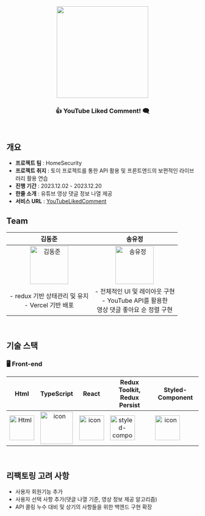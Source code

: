 <div align="center">
  <img src="https://github.com/HomeSecurityTeam/Youtube-Liked-Comment/assets/130089426/86feca5b-e98b-4d7b-ae62-d7d68eddd0a6" width="240">
</div>
<main align="center">
    <h3 align="center">👍 YouTube Liked Comment! 🗨️</h3> 
</main>
<br />


## 개요
* **프로젝트 팀** : HomeSecurity
* **프로젝트 취지** : 토이 프로젝트를 통한 API 활용 및 프론트엔드의 보편적인 라이브러리 활용 연습
* **진행 기간** : 2023.12.02 - 2023.12.20
* **한줄 소개** : 유튜브 영상 댓글 정보 나열 제공
* **서비스 URL** : [YouTubeLikedComment](https://youtube-liked-comment.vercel.app/)

## Team

| 김동준 | 송유정 |
| :------------: | :-------------: |
| <div style="display: flex; justify-content: center; align-items: center;"><img alt="김동준" src="https://static.wikia.nocookie.net/marvelkoreafan/images/2/23/Thor.jpg/revision/latest/scale-to-width-down/900?cb=20150711065518&path-prefix=ko" height="100" width="100" style="display: block;"></div> | <div style="display: flex; justify-content: center; align-items: center;"><img alt="송유정" src="https://m.12inch.co.kr/web/product/big/201903/76e77ee78ee4288fc890f68ae29ba977.jpg" height="100" width="100" style="display: block;"></div> |
| - redux 기반 상태관리 및 유지 <br /> - Vercel 기반 배포 | - 전체적인 UI 및 레이아웃 구현 <br /> - YouTube API를 활용한 <br /> 영상 댓글 좋아요 순 정렬 구현  |

<br />

## 기술 스택

### <span> 🖥 **Front-end** </span>
| Html | TypeScript | React | Redux Toolkit, Redux Persist | Styled-Component |
| :---: | :---: | :---: | :---: | :---: |
| <img alt="Html" src ="https://upload.wikimedia.org/wikipedia/commons/6/61/HTML5_logo_and_wordmark.svg" width="65" height="65" /> | <div style="display: flex; align-items: flex-start;"><img src="https://techstack-generator.vercel.app/ts-icon.svg" alt="icon" width="85" height="85" /></div> | <div style="display: flex; align-items: flex-start;"><img src="https://techstack-generator.vercel.app/react-icon.svg" alt="icon" width="65" height="65" /></div> | <div style="display: flex; align-items: flex-start;"><img src="https://techstack-generator.vercel.app/redux-icon.svg" alt="styled-components icon" width="65" height="65" /></div> | <div style="display: flex; align-items: flex-start;"><img src="https://i.ibb.co/ydkG6cv/img.png" alt="icon" width="65" height="65" /></div> |

<br />

## 리팩토링 고려 사항

- 사용자 회원기능 추가
- 사용자 선택 사항 추가(댓글 나열 기준, 영상 정보 제공 알고리즘)
- API 콜링 누수 대비 및 상기의 사항들을 위한 백엔드 구현 확장

